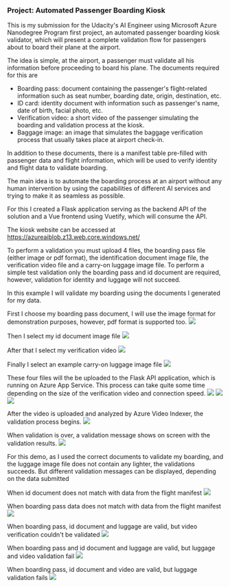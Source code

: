 ### Project: Automated Passenger Boarding Kiosk
This is my submission for the Udacity's AI Engineer using Microsoft Azure Nanodegree Program first project, an automated passenger boarding kiosk validator, which will present a complete validation flow for passengers about to board their plane at the airport.

The idea is simple, at the airport, a passenger must validate all his information before proceeding to board his plane. The documents required for this are

- Boarding pass: document containing the passenger's flight-related information such as seat number, boarding date, origin, destination, etc.
- ID card: identity document with information such as passenger's name, date of birth, facial photo, etc. 
- Verification video: a short video of the passenger simulating the boarding and validation process at the kiosk. 
- Baggage image: an image that simulates the baggage verification process that usually takes place at airport check-in.

In addition to these documents, there is a manifest table pre-filled with passenger data and flight information, which will be used to verify identity and flight data to validate boarding.

The main idea is to automate the boarding process at an airport without any human intervention by using the capabilities of different AI services and trying to make it as seamless as possible.

For this I created a Flask application serving as the backend API of the solution and a Vue frontend using Vuetify, which will consume the API.

The kiosk website can be accessed at https://azureaiblob.z13.web.core.windows.net/

To perform a validation you must upload 4 files, the boarding pass file (either image or pdf format), the identification document image file, the verification video file and a carry-on luggage image file. To perform a simple test validation only the boarding pass and id document are required, however, validation for identity and luggage will not succeed.

In this example I will validate my boarding using the documents I generated for my data.

First I choose my boarding pass document, I will use the image format for demonstration purposes, however, pdf format is supported too.
![](demo_validation_1.png)

Then I select my id document image file
![](demo_validation_2.png)

After that I select my verification video
![](demo_validation_3.png)

Finally I select an example carry-on luggage image file
![](demo_validation_4.png)

These four files will the be uploaded to the Flask API application, which is running on Azure App Service. This process can take quite some time depending on the size of the verification video and connection speed.
![](demo_validation_5.png)
![](demo_validation_6.png)
![](demo_validation_7.png)

After the video is uploaded and analyzed by Azure Video Indexer, the validation process begins.
![](demo_validation_8.png)

When validation is over, a validation message shows on screen with the validation results.
![](demo_validation_9.png)

For this demo, as I used the correct documents to validate my boarding, and the luggage image file does not contain any lighter, the validations succeeds.
But different validation messages can be displayed, depending on the data submitted

When id document does not match with data from the flight manifest
![](step_5/unsuccessful_validations_1.png)

When boarding pass data does not match with data from the flight manifest
![](step_5/unsuccessful_validations_2.png)

When boarding pass, id document and luggage are valid, but video verification couldn't be validated
![](step_5/unsuccessful_validations_3.png)

When boarding pass and id document and luggage are valid, but luggage and video validation fail
![](step_5/unsuccessful_validations_4.png)

When boarding pass, id document and video  are valid, but luggage validation fails
![](step_5/unsuccessful_validations_5.png)
